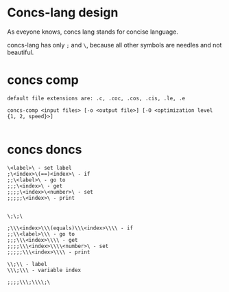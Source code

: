 # Concs-lang design

As eveyone knows, concs lang stands for concise language.

concs-lang has only `;` and `\`, because all other symbols are needles and not beautiful.

# concs comp

```
default file extensions are: .c, .coc, .cos, .cis, .le, .e

concs-comp <input files> [-o <output file>] [-O <optimization level {1, 2, speed}>]


```


# concs doncs


```
\<label>\ - set label
;\<index>\(==)<index>\ - if
;;\<label>\ - go to
;;;\<index>\ - get
;;;;\<index>\<number>\ - set
;;;;;\<index>\ - print


\;\;\

```



```deprecated
;\\\<index>\\\(equals)\\\<index>\\\\ - if
;;\\<label>\\\ - go to
;;;\\\<index>\\\\ - get
;;;;\\\<index>\\\\<number>\ - set
;;;;;\\\<index>\\\\ - print

\\;\\ - label
\\\;\\\ - variable index

;;;;\\\;\\\\;\
```